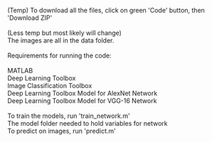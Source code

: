 (Temp) To download all the files, click on green 'Code' button, then 'Download ZIP'\
\
(Less temp but most likely will change)\
The images are all in the data folder.\
\
Requirements for running the code:\
\
MATLAB\
Deep Learning Toolbox\
Image Classification Toolbox\
Deep Learning Toolbox Model for AlexNet Network\
Deep Learning Toolbox Model for VGG-16 Network\
\
To train the models, run 'train_network.m'\
The model folder needed to hold variables for network\
To predict on images, run 'predict.m'

